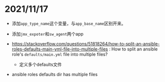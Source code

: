 # 2021/11/17

* 添加`app_type_name`这个变量，与`app_base_name`区别开来。
* 添加`jmx_expoter`和`sw_agent`两个app


* https://stackoverflow.com/questions/51818264/how-to-split-an-ansible-roles-defaults-main-yml-file-into-multiple-files : How to split an ansible role's `defaults/main.yml` file into multiple files?
	* 定义多个defaults文件
* ansible roles defaults dir has multiple files
